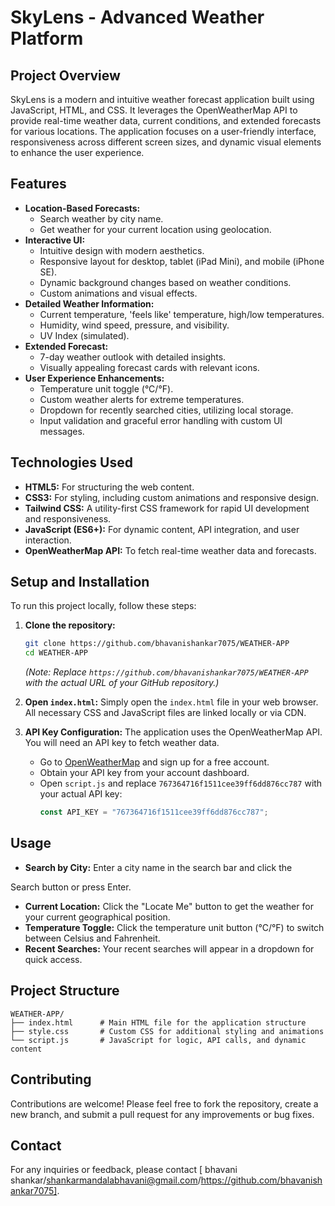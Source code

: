 # SkyLens - Advanced Weather Platform

## Project Overview

SkyLens is a modern and intuitive weather forecast application built using JavaScript, HTML, and CSS. It leverages the OpenWeatherMap API to provide real-time weather data, current conditions, and extended forecasts for various locations. The application focuses on a user-friendly interface, responsiveness across different screen sizes, and dynamic visual elements to enhance the user experience.

## Features

*   **Location-Based Forecasts:**
    *   Search weather by city name.
    *   Get weather for your current location using geolocation.
*   **Interactive UI:**
    *   Intuitive design with modern aesthetics.
    *   Responsive layout for desktop, tablet (iPad Mini), and mobile (iPhone SE).
    *   Dynamic background changes based on weather conditions.
    *   Custom animations and visual effects.
*   **Detailed Weather Information:**
    *   Current temperature, 'feels like' temperature, high/low temperatures.
    *   Humidity, wind speed, pressure, and visibility.
    *   UV Index (simulated).
*   **Extended Forecast:**
    *   7-day weather outlook with detailed insights.
    *   Visually appealing forecast cards with relevant icons.
*   **User Experience Enhancements:**
    *   Temperature unit toggle (°C/°F).
    *   Custom weather alerts for extreme temperatures.
    *   Dropdown for recently searched cities, utilizing local storage.
    *   Input validation and graceful error handling with custom UI messages.

## Technologies Used

*   **HTML5:** For structuring the web content.
*   **CSS3:** For styling, including custom animations and responsive design.
*   **Tailwind CSS:** A utility-first CSS framework for rapid UI development and responsiveness.
*   **JavaScript (ES6+):** For dynamic content, API integration, and user interaction.
*   **OpenWeatherMap API:** To fetch real-time weather data and forecasts.

## Setup and Installation

To run this project locally, follow these steps:

1.  **Clone the repository:**
    ```bash
    git clone https://github.com/bhavanishankar7075/WEATHER-APP
    cd WEATHER-APP
    ```
    *(Note: Replace `https://github.com/bhavanishankar7075/WEATHER-APP` with the actual URL of your GitHub repository.)*

2.  **Open `index.html`:**
    Simply open the `index.html` file in your web browser. All necessary CSS and JavaScript files are linked locally or via CDN.

3.  **API Key Configuration:**
    The application uses the OpenWeatherMap API. You will need an API key to fetch weather data. 
    *   Go to [OpenWeatherMap](https://openweathermap.org/) and sign up for a free account.
    *   Obtain your API key from your account dashboard.
    *   Open `script.js` and replace `767364716f1511cee39ff6dd876cc787` with your actual API key:
        ```javascript
        const API_KEY = "767364716f1511cee39ff6dd876cc787"; 
        ```

## Usage

*   **Search by City:** Enter a city name in the search bar and click the 


Search button or press Enter.
*   **Current Location:** Click the "Locate Me" button to get the weather for your current geographical position.
*   **Temperature Toggle:** Click the temperature unit button (°C/°F) to switch between Celsius and Fahrenheit.
*   **Recent Searches:** Your recent searches will appear in a dropdown for quick access.

## Project Structure

```
WEATHER-APP/
├── index.html      # Main HTML file for the application structure
├── style.css       # Custom CSS for additional styling and animations
└── script.js       # JavaScript for logic, API calls, and dynamic content
```

## Contributing

Contributions are welcome! Please feel free to fork the repository, create a new branch, and submit a pull request for any improvements or bug fixes.

## Contact

For any inquiries or feedback, please contact [ bhavani shankar/shankarmandalabhavani@gmail.com/https://github.com/bhavanishankar7075].
